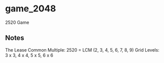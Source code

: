 # game_2048
2520 Game
## Notes
The Lease Common Multiple:
2520 = LCM (2, 3, 4, 5, 6, 7, 8, 9)
Grid Levels:
3 x 3, 4 x 4, 5 x 5, 6 x 6
